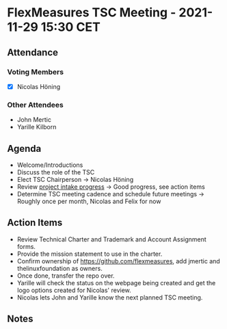 # FlexMeasures TSC Meeting - 2021-11-29 15:30 CET

## Attendance

### Voting Members

- [x] Nicolas Höning

### Other Attendees

- John Mertic
- Yarille Kilborn

## Agenda

- Welcome/Introductions
- Discuss the role of the TSC
- Elect TSC Chairperson -> Nicolas Höning
- Review [project intake progress](../README.md#project-intake-checklist) -> Good progress, see action items
- Determine TSC meeting cadence and schedule future meetings -> Roughly once per month, Nicolas and Felix for now

## Action Items

- Review Technical Charter and Trademark and Account Assignment forms. 
- Provide the mission statement to use in the charter.
- Confirm ownership of https://github.com/flexmeasures, add jmertic and thelinuxfoundation as owners.
- Once done, transfer the repo over.
- Yarille will check the status on the webpage being created and get the logo options created for Nicolas' review.
- Nicolas lets John and Yarille know the next planned TSC meeting.

## Notes
